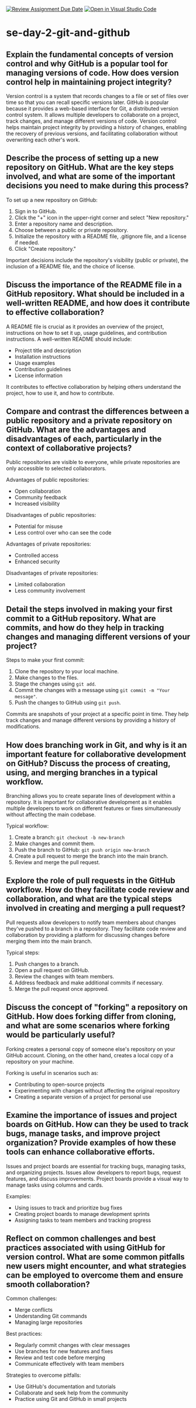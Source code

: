[![Review Assignment Due Date](https://classroom.github.com/assets/deadline-readme-button-22041afd0340ce965d47ae6ef1cefeee28c7c493a6346c4f15d667ab976d596c.svg)](https://classroom.github.com/a/8wgCKhpZ)
[![Open in Visual Studio Code](https://classroom.github.com/assets/open-in-vscode-2e0aaae1b6195c2367325f4f02e2d04e9abb55f0b24a779b69b11b9e10269abc.svg)](https://classroom.github.com/online_ide?assignment_repo_id=18415535&assignment_repo_type=AssignmentRepo)
# se-day-2-git-and-github
## Explain the fundamental concepts of version control and why GitHub is a popular tool for managing versions of code. How does version control help in maintaining project integrity?

Version control is a system that records changes to a file or set of files over time so that you can recall specific versions later. GitHub is popular because it provides a web-based interface for Git, a distributed version control system. It allows multiple developers to collaborate on a project, track changes, and manage different versions of code. Version control helps maintain project integrity by providing a history of changes, enabling the recovery of previous versions, and facilitating collaboration without overwriting each other's work.

## Describe the process of setting up a new repository on GitHub. What are the key steps involved, and what are some of the important decisions you need to make during this process?

To set up a new repository on GitHub:
1. Sign in to GitHub.
2. Click the "+" icon in the upper-right corner and select "New repository."
3. Enter a repository name and description.
4. Choose between a public or private repository.
5. Initialize the repository with a README file, .gitignore file, and a license if needed.
6. Click "Create repository."

Important decisions include the repository's visibility (public or private), the inclusion of a README file, and the choice of license.

## Discuss the importance of the README file in a GitHub repository. What should be included in a well-written README, and how does it contribute to effective collaboration?

A README file is crucial as it provides an overview of the project, instructions on how to set it up, usage guidelines, and contribution instructions. A well-written README should include:
- Project title and description
- Installation instructions
- Usage examples
- Contribution guidelines
- License information

It contributes to effective collaboration by helping others understand the project, how to use it, and how to contribute.

## Compare and contrast the differences between a public repository and a private repository on GitHub. What are the advantages and disadvantages of each, particularly in the context of collaborative projects?

Public repositories are visible to everyone, while private repositories are only accessible to selected collaborators. 

Advantages of public repositories:
- Open collaboration
- Community feedback
- Increased visibility

Disadvantages of public repositories:
- Potential for misuse
- Less control over who can see the code

Advantages of private repositories:
- Controlled access
- Enhanced security

Disadvantages of private repositories:
- Limited collaboration
- Less community involvement

## Detail the steps involved in making your first commit to a GitHub repository. What are commits, and how do they help in tracking changes and managing different versions of your project?

Steps to make your first commit:
1. Clone the repository to your local machine.
2. Make changes to the files.
3. Stage the changes using `git add`.
4. Commit the changes with a message using `git commit -m "Your message"`.
5. Push the changes to GitHub using `git push`.

Commits are snapshots of your project at a specific point in time. They help track changes and manage different versions by providing a history of modifications.

## How does branching work in Git, and why is it an important feature for collaborative development on GitHub? Discuss the process of creating, using, and merging branches in a typical workflow.

Branching allows you to create separate lines of development within a repository. It is important for collaborative development as it enables multiple developers to work on different features or fixes simultaneously without affecting the main codebase.

Typical workflow:
1. Create a branch: `git checkout -b new-branch`
2. Make changes and commit them.
3. Push the branch to GitHub: `git push origin new-branch`
4. Create a pull request to merge the branch into the main branch.
5. Review and merge the pull request.

## Explore the role of pull requests in the GitHub workflow. How do they facilitate code review and collaboration, and what are the typical steps involved in creating and merging a pull request?

Pull requests allow developers to notify team members about changes they've pushed to a branch in a repository. They facilitate code review and collaboration by providing a platform for discussing changes before merging them into the main branch.

Typical steps:
1. Push changes to a branch.
2. Open a pull request on GitHub.
3. Review the changes with team members.
4. Address feedback and make additional commits if necessary.
5. Merge the pull request once approved.

## Discuss the concept of "forking" a repository on GitHub. How does forking differ from cloning, and what are some scenarios where forking would be particularly useful?

Forking creates a personal copy of someone else's repository on your GitHub account. Cloning, on the other hand, creates a local copy of a repository on your machine.

Forking is useful in scenarios such as:
- Contributing to open-source projects
- Experimenting with changes without affecting the original repository
- Creating a separate version of a project for personal use

## Examine the importance of issues and project boards on GitHub. How can they be used to track bugs, manage tasks, and improve project organization? Provide examples of how these tools can enhance collaborative efforts.

Issues and project boards are essential for tracking bugs, managing tasks, and organizing projects. Issues allow developers to report bugs, request features, and discuss improvements. Project boards provide a visual way to manage tasks using columns and cards.

Examples:
- Using issues to track and prioritize bug fixes
- Creating project boards to manage development sprints
- Assigning tasks to team members and tracking progress

## Reflect on common challenges and best practices associated with using GitHub for version control. What are some common pitfalls new users might encounter, and what strategies can be employed to overcome them and ensure smooth collaboration?

Common challenges:
- Merge conflicts
- Understanding Git commands
- Managing large repositories

Best practices:
- Regularly commit changes with clear messages
- Use branches for new features and fixes
- Review and test code before merging
- Communicate effectively with team members

Strategies to overcome pitfalls:
- Use GitHub's documentation and tutorials
- Collaborate and seek help from the community
- Practice using Git and GitHub in small projects

